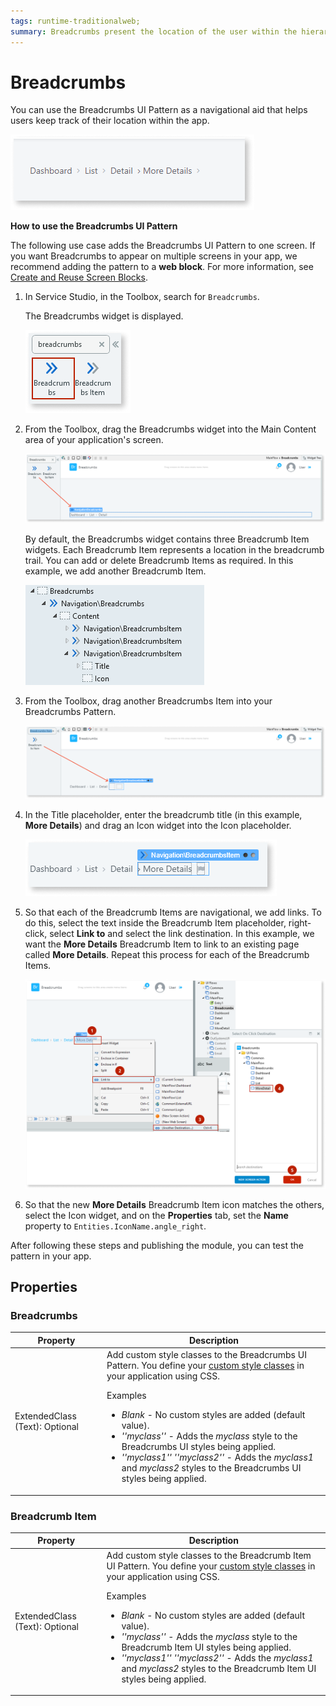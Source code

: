 ```yaml
---
tags: runtime-traditionalweb; 
summary: Breadcrumbs present the location of the user within the hierarchy of applications.
---
```


# Breadcrumbs

You can use the Breadcrumbs UI Pattern as a navigational aid that helps users keep track of their location within the app.

![](<images/breadcrumbs-2-ss.png>)

**How to use the Breadcrumbs UI Pattern**

The following use case adds the Breadcrumbs UI Pattern to one screen. If you want Breadcrumbs to appear on multiple screens in your app, we recommend adding the pattern to a **web block**. For more information, see [Create and Reuse Screen Blocks](../../../reuse/block-create-reuse.md). 

1. In Service Studio, in the Toolbox, search for `Breadcrumbs`.
  
    The Breadcrumbs widget is displayed.

    ![](<images/breadcrumbs-8-ss.png>)

1. From the Toolbox, drag the Breadcrumbs widget into the Main Content area of your application's screen.

    ![](<images/breadcrumbs-9-ss.png>)

    By default, the Breadcrumbs widget contains three Breadcrumb Item widgets. Each Breadcrumb Item represents a location in the breadcrumb trail. You can add or delete Breadcrumb Items as required. In this example, we add another Breadcrumb Item.

    ![](<images/breadcrumbs-1-ss.png>)

1. From the Toolbox, drag another Breadcrumbs Item into your Breadcrumbs Pattern. 

    ![](<images/breadcrumbs-10-ss.png>)
        
1. In the Title placeholder, enter the breadcrumb title (in this example, **More Details**) and drag an Icon widget into the Icon placeholder.    
    
    ![](<images/breadcrumbs-11-ss.png>)

1. So that each of the Breadcrumb Items are navigational, we add links. To do this, select the text inside the Breadcrumb Item placeholder, right-click, select **Link to** and select the link destination. In this example, we want the **More Details** Breadcrumb Item to link to an existing page called **More Details**. Repeat this process for each of the Breadcrumb Items. 

    ![](<images/breadcrumbs-3-ss.png>)
    
1. So that the new **More Details** Breadcrumb Item icon matches the others, select the Icon widget, and on the **Properties** tab, set the **Name** property to ``Entities.IconName.angle_right``.

After following these steps and publishing the module, you can test the pattern in your app.

## Properties

### Breadcrumbs

| **Property** |  **Description** |
|---|---|
| ExtendedClass (Text): Optional  | Add custom style classes to the Breadcrumbs UI Pattern. You define your [custom style classes](../../../../../develop/ui/look-feel/css.md) in your application using CSS. <p>Examples <ul><li>_Blank_ - No custom styles are added (default value).</li><li>_''myclass''_ - Adds the _myclass_ style to the Breadcrumbs UI styles being applied.</li><li>_''myclass1'' ''myclass2''_ - Adds the _myclass1_ and _myclass2_ styles to the Breadcrumbs UI styles being applied.</li></ul></p> | 

### Breadcrumb Item

| **Property** |  **Description** |
|---|---|
| ExtendedClass (Text): Optional  |  Add custom style classes to the Breadcrumb Item UI Pattern. You define your [custom style classes](../../../../../develop/ui/look-feel/css.md) in your application using CSS. <p>Examples <ul><li>_Blank_ - No custom styles are added (default value).</li><li>_''myclass''_ - Adds the _myclass_ style to the Breadcrumb Item UI styles being applied.</li><li>_''myclass1'' ''myclass2''_ - Adds the _myclass1_ and _myclass2_ styles to the Breadcrumb Item UI styles being applied.</li></ul></p> |
